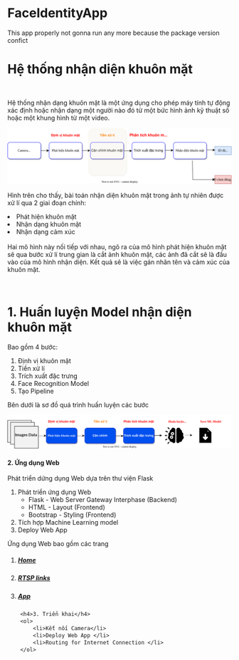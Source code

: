 ﻿# FaceIdentityApp
This app properly not gonna run any more because the package version confict
    <h1 > Hệ thống nhận diện khuôn mặt </h1>
        <br>
            <p>
                Hệ thống nhận dạng khuôn mặt là một ứng dụng cho phép máy tính tự động xác định 
hoặc nhận dạng một người nào đó từ một bức hình ảnh kỹ thuật số hoặc một khung 
hình từ một video.
            </p>
            <img src="/static/images/content/tongquan.svg" class="image-fluid" width="900" alt="">
            <p>
                Hình trên cho thấy, bài toán nhận diện khuôn mặt trong ảnh tự nhiên được xử lí qua 2 giai đoạn chính: 
                <br>
                <li>Phát hiện khuôn mặt</li> 
                <li>Nhận dạng khuôn mặt</li>
                <li>Nhận dạng cảm xúc</li>
                <br>
                Hai mô hình này nối tiếp với nhau, ngõ ra của 
                mô hình phát hiện khuôn mặt sẽ qua bước xử lí trung gian là cắt ảnh khuôn mặt, các 
                ảnh đã cắt sẽ là đầu vào của mô hình nhận diện. Kết quả sẽ là việc gán nhãn tên và cảm xúc của khuôn mặt.
            </p>
        <br>
    <h1>1. Huấn luyện Model nhận diện khuôn mặt </h1>
        <p>Bao gồm 4 bước:
        </p> 
        <ol>
            <li>Định vị khuôn mặt</li>
            <li>Tiền xử lí</li>
            <li>Trích xuất đặc trưng</li>
            <li>Face Recognition Model</li>
            <li>Tạo Pipeline</li>
        </ol>
        <p>Bên dưới là sơ đồ quá trình huấn luyện các bước </p>
        <img class="image-fluid" width="900" src="/static/images/content/training_flow.svg" alt="">
        <p></p>
        <h4>2. Ứng dụng Web</h4>
        <p>Phát triển dứng dụng Web dựa trên thư viện Flask
        </p> 
        <ol>
            <li>Phát triển ứng dụng Web
                <ul>
                    <li>Flask - Web Server Gateway Interphase (Backend)</li>
                    <li>HTML - Layout (Frontend)</li>
                    <li>Bootstrap - Styling (Frontend)</li>
                </ul>
            </li>
            <li>Tích hợp Machine Learning model</li>
            <li>Deploy Web App</li>
        </ol>
        <p>
            Ứng dụng Web bao gồm các trang
        </p>
        <ol>
            <li><h5><a class="nav-item nav-link" href="/">Home</a></h5></li>
            <li><h5><a class="nav-item nav-link" href="{{ url_for('index') }}">RTSP links</a></h5></li>
            <li><h5><a class="nav-item nav-link" href="{{ url_for('display') }}">App</a></h5></li>
        </ol>

        <h4>3. Triển khai</h4>
        <ol>
            <li>Kết nối Camera</li>
            <li>Deploy Web App </li>
            <li>Routing for Internet Connection </li>
        </ol> 
